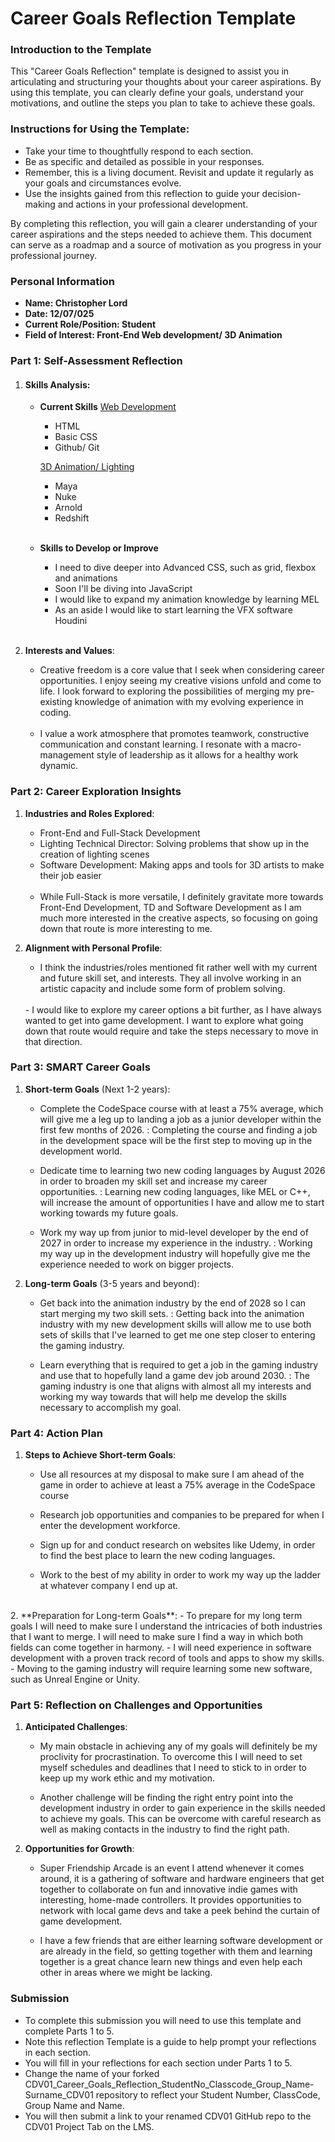 # Career Goals Reflection Template

### Introduction to the Template

This "Career Goals Reflection" template is designed to assist you in articulating and structuring your thoughts about your career aspirations. By using this template, you can clearly define your goals, understand your motivations, and outline the steps you plan to take to achieve these goals.

### Instructions for Using the Template:

-  Take your time to thoughtfully respond to each section.
-  Be as specific and detailed as possible in your responses.
-  Remember, this is a living document. Revisit and update it regularly as your goals and circumstances evolve.
-  Use the insights gained from this reflection to guide your decision-making and actions in your professional development.

By completing this reflection, you will gain a clearer understanding of your career aspirations and the steps needed to achieve them. This document can serve as a roadmap and a source of motivation as you progress in your professional journey.

### Personal Information

-  **Name: Christopher Lord**
-  **Date: 12/07/025**
-  **Current Role/Position: Student**
-  **Field of Interest: Front-End Web development/ 3D Animation**

### Part 1: Self-Assessment Reflection

1. #### Skills Analysis:

   -  **Current Skills**
      <u>Web Development</u> 
      - HTML 
      - Basic CSS 
      - Github/ Git

      <u>3D Animation/ Lighting</u>
      - Maya
      - Nuke
      - Arnold
      - Redshift

      <br>

   -  **Skills to Develop or Improve** 
      - I need to dive deeper into Advanced CSS, such as grid, flexbox and animations 
      - Soon I'll be diving into JavaScript 
      - I would like to expand my animation knowledge by learning MEL 
      - As an aside I would like to start learning the VFX software Houdini

      <br>

2. **Interests and Values**:

   - Creative freedom is a core value that I seek when considering career opportunities. I enjoy seeing my creative visions unfold and come to life. I look forward to exploring the possibilities of merging my pre-existing knowledge of animation with my evolving experience in coding. 

   <br>

   - I value a work atmosphere that promotes teamwork, constructive communication and constant learning. I resonate with a macro-management style of leadership as it allows for a healthy work dynamic. 


### Part 2: Career Exploration Insights

1. **Industries and Roles Explored**:

   - Front-End and Full-Stack Development
   - Lighting Technical Director: Solving problems that show up in the creation of lighting scenes
   - Software Development: Making apps and tools for 3D artists to make their job easier

   <br>

   -  While Full-Stack is more versatile, I definitely gravitate more towards Front-End Development, TD and Software Development as I am much more interested in the creative aspects, so focusing on going down that route is more interesting to me. 

2. **Alignment with Personal Profile**:

   - I think the industries/roles mentioned fit rather well with my current and future skill set, and interests. They all involve working in an artistic capacity and include some form of problem solving.  
   <br>
   - I would like to explore my career options a bit further, as I have always wanted to get into game development. I want to explore what going down that route would require and take the steps necessary to move in that direction. 

### Part 3: SMART Career Goals

1. **Short-term Goals** (Next 1-2 years):

   - Complete the CodeSpace course with at least a 75% average, which will give me a leg up to landing a job as a junior developer within the first few months of 2026.
      : Completing the course and finding a job in the development space will be the first step to moving up in the development world.

   - Dedicate time to learning two new coding languages by August 2026 in order to broaden my skill set and increase my career opportunities.
      : Learning new coding languages, like MEL or C++, will increase the amount of opportunities I have and allow me to start working towards my future goals.

   - Work my way up from junior to mid-level developer by the end of 2027 in order to increase my experience in the industry.
      : Working my way up in the development industry will hopefully give me the experience needed to work on bigger projects.

2. **Long-term Goals** (3-5 years and beyond):

   -  Get back into the animation industry by the end of 2028 so I can start merging my two skill sets.
      : Getting back into the animation industry with my new development skills will allow me to use both sets of skills that I've learned to get me one step closer to entering the gaming industry.

   - Learn everything that is required to get a job in the gaming industry and use that to hopefully land a game dev job around 2030.
      : The gaming industry is one that aligns with almost all my interests and working my way towards that will help me develop the skills necessary to accomplish my goal.

### Part 4: Action Plan

1. **Steps to Achieve Short-term Goals**:

   - Use all resources at my disposal to make sure I am ahead of the game in order to achieve at least a 75% average in the CodeSpace course
   - Research job opportunities and companies to be prepared for when I enter the development workforce.

   - Sign up for and conduct research on websites like Udemy, in order to find the best place to learn the new coding languages.

   - Work to the best of my ability in order to work my way up the ladder at whatever company I end up at.
<br>
2. **Preparation for Long-term Goals**:
   -  To prepare for my long term goals I will need to make sure I understand the intricacies of both industries that I want to merge. I will need to make sure I find a way in which both fields can come together in harmony.
   - I will need experience in software development with a proven track record of tools and apps to show my skills.
   - Moving to the gaming industry will require learning some new software, such as Unreal Engine or Unity. 

### Part 5: Reflection on Challenges and Opportunities

1. **Anticipated Challenges**:

   -  My main obstacle in achieving any of my goals will definitely be my proclivity for procrastination. To overcome this I will need to set myself schedules and deadlines that I need to stick to in order to keep up my work ethic and my motivation. 

   - Another challenge will be finding the right entry point into the development industry in order to gain experience in the skills needed to achieve my goals. This can be overcome with careful research as well as making contacts in the industry to find the right path.

2. **Opportunities for Growth**:

   -  Super Friendship Arcade is an event I attend whenever it comes around, it is a gathering of software and hardware engineers that get together to collaborate on fun and innovative indie games with interesting, home-made controllers. It provides opportunities to network with local game devs and take a peek behind the curtain of game development.

   - I have a few friends that are either learning software development or are already in the field, so getting together with them and learning together is a great chance learn new things and even help each other in areas where we might be lacking. 

### Submission

-  To complete this submission you will need to use this template and complete Parts 1 to 5.
-  Note this reflection Template is a guide to help prompt your reflections in each section.
-  You will fill in your reflections for each section under Parts 1 to 5.
-  Change the name of your forked CDV01_Career_Goals_Reflection_StudentNo_Classcode_Group_Name-Surname_CDV01 repository to reflect your Student Number, ClassCode, Group Name and Name.
-  You will then submit a link to your renamed CDV01 GitHub repo to the CDV01 Project Tab on the LMS.
